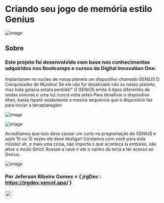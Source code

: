 # Criando seu jogo de memória estilo Genius

![image](https://user-images.githubusercontent.com/10172471/148669996-32851630-c27f-4e49-a80c-153b1f29f62d.png)

## Sobre

### Este projeto foi desenvolvido com base nos conhecimentos adquiridos nos Bootcamps e cursos da Digital Innovation One.

Implantaram no nucleo de nosso planeta um dispositivo chamado GENIUS O Conquistador de Mundos!
Se ele não for desativado não so nosso planeta, mas toda galaxia estara perdida!"
O GENIUS emite 4 tipos diferentes de ondas sonoras e uma luz nunca vista antes
Para desativar o dispositivo Alien, basta repetir exatamente a mesma sequencia que o dispositivo
faz para iniciar a terraplanagem

![image](https://user-images.githubusercontent.com/10172471/151680900-14b4a139-3d88-4983-9457-df6c0d3a0f7b.png)

![image](https://user-images.githubusercontent.com/10172471/151680865-c066e327-ad76-4166-ae1d-fa96d96b599d.png)

Acreditamos que isso deve causar um curto na programação do GENIUS e após 10 ou 12 vezes ele deve desligar!
Contamos com você para esta missão!
ah, e mais uma coisa, não importa o que aconteça la embaixo, não ative o modo Strict!
Acesse a nave ir ate o centro da terra e ter acesso ao Genius.

![image](https://user-images.githubusercontent.com/10172471/148670130-392e1142-6f78-4e4c-991b-b5447371823e.png)

### Por Jeferson Ribeiro Gomes = { jrgDev : https://jrgdev.vercel.app/ }

<a href="https://dio-genius-game.vercel.app/" target="_blank"><img src="https://user-images.githubusercontent.com/10172471/148669545-d84d8d40-5b04-46dd-9598-b0cff9770ef0.png" height="25" target="_blank"></a>  
